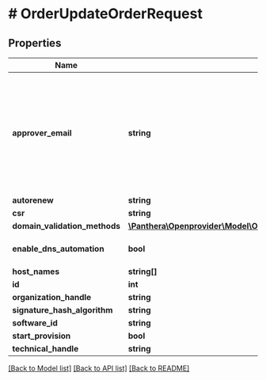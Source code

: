 # # OrderUpdateOrderRequest

## Properties

Name | Type | Description | Notes
------------ | ------------- | ------------- | -------------
**approver_email** | **string** | Email for domain ownership verification. Should start with well-known generic name like admin@, hostmater@, administrator@, etc. | [optional]
**autorenew** | **string** |  | [optional]
**csr** | **string** |  | [optional]
**domain_validation_methods** | [**\Panthera\Openprovider\Model\OrderSslOrderDomainValidationMethods[]**](OrderSslOrderDomainValidationMethods.md) |  | [optional]
**enable_dns_automation** | **bool** |  | [optional] [default to false]
**host_names** | **string[]** |  | [optional]
**id** | **int** |  | [optional]
**organization_handle** | **string** |  | [optional]
**signature_hash_algorithm** | **string** |  | [optional]
**software_id** | **string** |  | [optional]
**start_provision** | **bool** |  | [optional]
**technical_handle** | **string** |  | [optional]

[[Back to Model list]](../../README.md#models) [[Back to API list]](../../README.md#endpoints) [[Back to README]](../../README.md)
